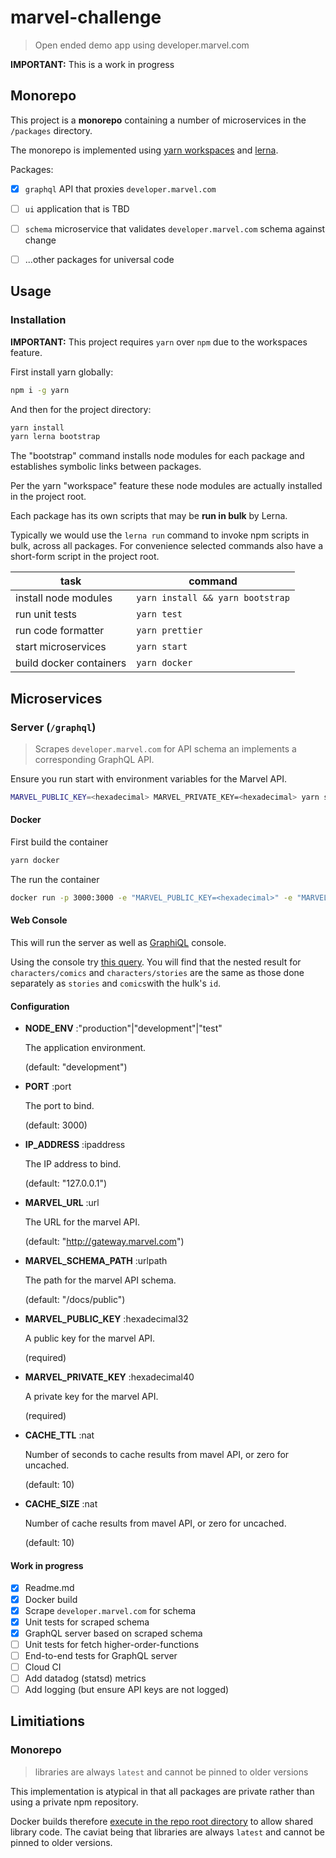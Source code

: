 # marvel-challenge

> Open ended demo app using developer.marvel.com

**IMPORTANT:** This is a work in progress


## Monorepo

This project is a **monorepo** containing a number of microservices in
the `/packages` directory.

The monorepo is implemented using [yarn workspaces](https://yarnpkg.com/blog/2017/08/02/introducing-workspaces/)
and [lerna](https://github.com/lerna/lerna).

Packages:

- [x] `graphql` API that proxies `developer.marvel.com`

- [ ] `ui` application that is TBD

- [ ] `schema` microservice that validates `developer.marvel.com`
     schema against change

- [ ] ...other packages for universal code

## Usage

### Installation

**IMPORTANT:** This project requires `yarn` over `npm` due to the
workspaces feature.

First install yarn globally:

```sh
npm i -g yarn
```

And then for the project directory:

```sh
yarn install
yarn lerna bootstrap
```

The "bootstrap" command installs node modules for each package and
establishes symbolic links between packages.

Per the yarn "workspace" feature these node modules are actually
installed in the project root.

Each package has its own scripts that may be **run in bulk** by Lerna.

Typically we would use the `lerna run` command to invoke npm scripts in
bulk, across all packages. For convenience selected commands also have
a short-form script in the project root.

| task                    | command                          |
|-------------------------|----------------------------------|
| install node modules    | `yarn install && yarn bootstrap` |
| run unit tests          | `yarn test`                      |
| run code formatter      | `yarn prettier`                  |
| start microservices     | `yarn start`                     |
| build docker containers | `yarn docker`                    |

## Microservices

### Server (`/graphql`)

> Scrapes `developer.marvel.com` for API schema an implements a
corresponding GraphQL API.

Ensure you run start with environment variables for the Marvel API.

```sh
MARVEL_PUBLIC_KEY=<hexadecimal> MARVEL_PRIVATE_KEY=<hexadecimal> yarn start
```

#### Docker

First build the container

```sh
yarn docker
```

The run the container

```sh
docker run -p 3000:3000 -e "MARVEL_PUBLIC_KEY=<hexadecimal>" -e "MARVEL_PRIVATE_KEY=<hexadecimal>" marvel-challenge-graphql
```

#### Web Console

This will run the server as well as
[GraphiQL](https://medium.com/the-graphqlhub/graphiql-graphql-s-killer-app-9896242b2125) console.

Using the console try
[this query](http://localhost:3000/?query=%7B%0A%20%20characters(name%3A%20%22hulk%22)%20%7B%0A%20%20%20%20results%20%7B%0A%20%20%20%20%20%20id%0A%20%20%20%20%20%20name%0A%20%20%20%20%20%20comics(limit%3A%203)%20%7B%0A%20%20%20%20%20%20%20%20results%20%7B%0A%20%20%20%20%20%20%20%20%20%20title%0A%20%20%20%20%20%20%20%20%7D%0A%20%20%20%20%20%20%7D%0A%20%20%20%20%20%20stories(limit%3A%203)%20%7B%0A%20%20%20%20%20%20%20%20results%20%7B%0A%20%20%20%20%20%20%20%20%20%20title%0A%20%20%20%20%20%20%20%20%7D%0A%20%20%20%20%20%20%7D%0A%20%20%20%20%7D%0A%20%20%7D%0A%20%20comics(limit%3A%203%2C%20characters%3A%201009351)%20%7B%0A%20%20%20%20results%20%7B%0A%20%20%20%20%20%20title%0A%20%20%20%20%7D%0A%20%20%7D%0A%20%20stories(limit%3A%203%2C%20characters%3A%201009351)%20%7B%0A%20%20%20%20results%20%7B%0A%20%20%20%20%20%20title%0A%20%20%20%20%7D%0A%20%20%7D%0A%7D%0A).
You will find that the nested result for `characters/comics` and
`characters/stories` are the same as those done separately as `stories`
and `comics`with the hulk's `id`.

#### Configuration

* **NODE_ENV** :"production"|"development"|"test"

  The application environment.

  (default: "development")

* **PORT** :port

  The port to bind.

  (default: 3000)

* **IP_ADDRESS** :ipaddress

  The IP address to bind.

  (default: "127.0.0.1")

* **MARVEL_URL** :url

  The URL for the marvel API.

  (default: "http://gateway.marvel.com")

* **MARVEL_SCHEMA_PATH** :urlpath

  The path for the marvel API schema.

  (default: "/docs/public")

* **MARVEL_PUBLIC_KEY** :hexadecimal32

  A public key for the marvel API.

  (required)

* **MARVEL_PRIVATE_KEY** :hexadecimal40

  A private key for the marvel API.

  (required)

* **CACHE_TTL** :nat

  Number of seconds to cache results from mavel API, or zero for uncached.

  (default: 10)

* **CACHE_SIZE** :nat

  Number of cache results from mavel API, or zero for uncached.

  (default: 10)

#### Work in progress

- [x] Readme.md
- [x] Docker build
- [x] Scrape `developer.marvel.com` for schema
- [x] Unit tests for scraped schema
- [x] GraphQL server based on scraped schema
- [ ] Unit tests for fetch higher-order-functions
- [ ] End-to-end tests for GraphQL server
- [ ] Cloud CI
- [ ] Add datadog (statsd) metrics
- [ ] Add logging (but ensure API keys are not logged)

## Limitiations

### Monorepo

> libraries are always `latest` and cannot be pinned to older versions

This implementation is atypical in that all packages are private rather
than using a private npm repository.

Docker builds therefore [execute in the repo root directory](https://github.com/guigrpa/oao/issues/33#issuecomment-285955921)
to allow shared library code. The caviat being that libraries are always
`latest` and cannot be pinned to older versions.